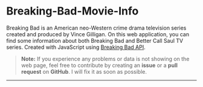 # Breaking-Bad-Movie-Info
Breaking Bad is an American neo-Western crime drama television series created and produced by Vince Gilligan.
On this web application, you can find some information about both Breaking Bad and Better Call Saul TV series.
Created with JavaScript using [Breaking Bad API](https://www.breakingbadapi.com/documentation "Breaking Bad API").
> __Note:__ If you experience any problems or data is not showing on the web page, feel free to contribute by creating an __issue__ or a __pull request__ on __GitHub__. I will fix it as soon as possible.
***
